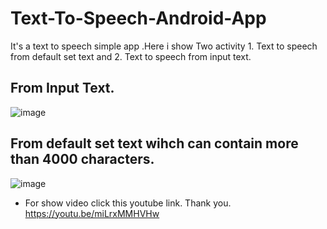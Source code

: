 # Text-To-Speech-Android-App
It's a text to speech simple app .Here i show Two activity 1. Text to speech from default set text and 2. Text to speech from input text.
 ## From Input Text.
![image](https://user-images.githubusercontent.com/48601338/71770366-ee99bd80-2f55-11ea-8474-009468d233e5.png)

 ## From default set text wihch can contain more than 4000 characters.
![image](https://user-images.githubusercontent.com/48601338/71770355-d629a300-2f55-11ea-81a7-bbd095dc6fac.png)

- For show video click this youtube link. Thank you.
https://youtu.be/miLrxMMHVHw
